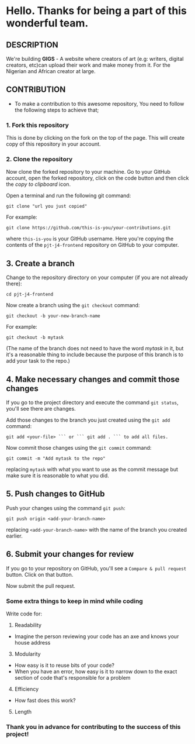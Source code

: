 # Hello. Thanks for being a part of this wonderful team.

## DESCRIPTION 

We're building <strong>GIGS</strong> - A website where creators of art (e.g: writers, digital creators, etc)can upload their work and make money from it. For the Nigerian and African creator at large.

## CONTRIBUTION

- To make a contribution to this awesome repository, You need to follow the following steps to achieve that;
### 1. Fork this repository

 This is done by clicking on the fork on the top of the page. This will create copy of this repository in your account.

### 2. Clone the repository

 Now clone the forked repository to your machine. Go to your GitHub account, open the forked repository, click on the code button and then click the _copy to clipboard_ icon.

Open a terminal and run the following git command:

```
git clone "url you just copied" 
```
For example:

```
git clone https://github.com/this-is-you/your-contributions.git
```

where `this-is-you` is your GitHub username. Here you're copying the contents of the `pjt-j4-frontend` repository on GitHub to your computer.

## 3. Create a branch

Change to the repository directory on your computer (if you are not already there):

```
cd pjt-j4-frontend 
```

Now create a branch using the `git checkout` command:
 ```
git checkout -b your-new-branch-name
```

For example:

```
git checkout -b mytask
```

(The name of the branch does not need to have the word _mytask_ in it, but it's a reasonable thing to include because the purpose of this branch is to add your task to the repo.)

## 4. Make necessary changes and commit those changes

If you go to the project directory and execute the command `git status`, you'll see there are changes.

Add those changes to the branch you just created using the `git add` command:

```
git add <your-file> ``` or ``` git add . ``` to add all files.
```
Now commit those changes using the `git commit` command:

```
git commit -m "Add mytask to the repo"
```

replacing `mytask` with what you want to use as the commit message but make sure it is reasonable to what you did. 

## 5. Push changes to GitHub

Push your changes using the command `git push`:

```
git push origin <add-your-branch-name>
```

replacing `<add-your-branch-name>` with the name of the branch you created earlier.

## 6. Submit your changes for review

If you go to your repository on GitHub, you'll see a `Compare & pull request` button. Click on that button.

Now submit the pull request.

### Some extra things to keep in mind while coding
Write code for:
1. Readability
- Imagine the person reviewing your code has an axe and knows your house address
3. Modularity
- How easy is it to reuse bits of your code?
- When you have an error, how easy is it to narrow down to the exact section of code that's responsible for a problem
4. Efficiency
- How fast does this work?
5. Length

### <strong>Thank you in advance for contributing to the success of this project!</strong>
